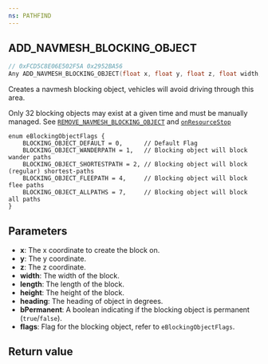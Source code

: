 ```yaml
---
ns: PATHFIND
---
```

## ADD_NAVMESH_BLOCKING_OBJECT

```c
// 0xFCD5C8E06E502F5A 0x2952BA56
Any ADD_NAVMESH_BLOCKING_OBJECT(float x, float y, float z, float width, float length, float height, float heading, BOOL bPermanent, int flags);
```

Creates a navmesh blocking object, vehicles will avoid driving through this area. 

Only 32 blocking objects may exist at a given time and must be manually managed. See [`REMOVE_NAVMESH_BLOCKING_OBJECT`](#_0x46399A7895957C0E) and [`onResourceStop`](https://docs.fivem.net/docs/scripting-reference/events/list/onResourceStop/)

```
enum eBlockingObjectFlags {
    BLOCKING_OBJECT_DEFAULT = 0,      // Default Flag
    BLOCKING_OBJECT_WANDERPATH = 1,   // Blocking object will block wander paths
    BLOCKING_OBJECT_SHORTESTPATH = 2, // Blocking object will block (regular) shortest-paths
    BLOCKING_OBJECT_FLEEPATH = 4,     // Blocking object will block flee paths
    BLOCKING_OBJECT_ALLPATHS = 7,     // Blocking object will block all paths
}
```

## Parameters
* **x**: The x coordinate to create the block on.
* **y**: The y coordinate.
* **z**: The z coordinate. 
* **width**: The width of the block.
* **length**: The length of the block.
* **height**: The height of the block.
* **heading**: The heading of object in degrees.
* **bPermanent**: A boolean indicating if the blocking object is permanent (`true`/`false`).
* **flags**: Flag for the blocking object, refer to `eBlockingObjectFlags`.

## Return value
